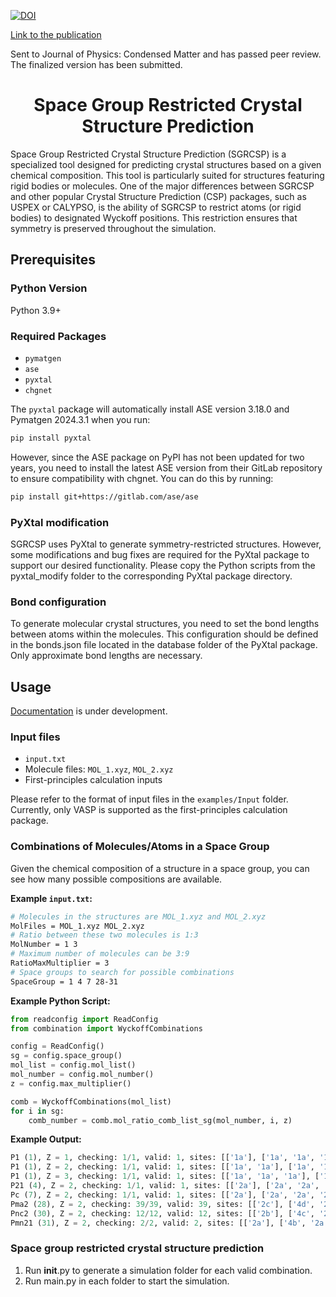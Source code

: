 [![DOI](https://zenodo.org/badge/805911060.svg)](https://zenodo.org/doi/10.5281/zenodo.11838813)

[Link to the publication](https://doi.org/10.48550/arXiv.2407.21337) 

Sent to Journal of Physics: Condensed Matter and has passed peer review. The finalized version has been submitted.

<h1 align="center">Space Group Restricted Crystal Structure Prediction</h1>

</h4>
Space Group Restricted Crystal Structure Prediction (SGRCSP) is a specialized tool designed for predicting crystal structures based on a given chemical composition. This tool is particularly suited for structures featuring rigid bodies or molecules. One of the major differences between SGRCSP and other popular Crystal Structure Prediction (CSP) packages, such as USPEX or CALYPSO, is the ability of SGRCSP to restrict atoms (or rigid bodies) to designated Wyckoff positions. This restriction ensures that symmetry is preserved throughout the simulation.

## Prerequisites

### Python Version
Python 3.9+

### Required Packages
- `pymatgen`
- `ase`
- `pyxtal`
- `chgnet`

The `pyxtal` package will automatically install ASE version 3.18.0 and Pymatgen 2024.3.1 when you run:
```sh
pip install pyxtal
```
However, since the ASE package on PyPI has not been updated for two years, you need to install the latest ASE version from their GitLab repository to ensure compatibility with chgnet. You can do this by running:
```sh
pip install git+https://gitlab.com/ase/ase
```

### PyXtal modification
SGRCSP uses PyXtal to generate symmetry-restricted structures. However, some modifications and bug fixes are required for the PyXtal package to support our desired functionality. Please copy the Python scripts from the pyxtal_modify folder to the corresponding PyXtal package directory.

### Bond configuration
To generate molecular crystal structures, you need to set the bond lengths between atoms within the molecules. This configuration should be defined in the bonds.json file located in the database folder of the PyXtal package. Only approximate bond lengths are necessary.


## Usage
[Documentation](https://sgrcsp.readthedocs.io/en/latest/) is under development.

### Input files
- `input.txt`
- Molecule files: `MOL_1.xyz`, `MOL_2.xyz`
- First-principles calculation inputs

Please refer to the format of input files in the `examples/Input` folder. Currently, only VASP is supported as the first-principles calculation package.

### Combinations of Molecules/Atoms in a Space Group
Given the chemical composition of a structure in a space group, you can see how many possible compositions are available.

**Example `input.txt`:**
```sh
# Molecules in the structures are MOL_1.xyz and MOL_2.xyz
MolFiles = MOL_1.xyz MOL_2.xyz
# Ratio between these two molecules is 1:3
MolNumber = 1 3
# Maximum number of molecules can be 3:9
RatioMaxMultiplier = 3
# Space groups to search for possible combinations
SpaceGroup = 1 4 7 28-31
```
**Example Python Script:**
```python
from readconfig import ReadConfig
from combination import WyckoffCombinations

config = ReadConfig()
sg = config.space_group()
mol_list = config.mol_list()
mol_number = config.mol_number()
z = config.max_multiplier()

comb = WyckoffCombinations(mol_list)
for i in sg:
    comb_number = comb.mol_ratio_comb_list_sg(mol_number, i, z)
```
**Example Output:**
```python
P1 (1), Z = 1, checking: 1/1, valid: 1, sites: [['1a'], ['1a', '1a', '1a']]                      
P1 (1), Z = 2, checking: 1/1, valid: 1, sites: [['1a', '1a'], ['1a', '1a', '1a', '1a', '1a', '1a']]                      
P1 (1), Z = 3, checking: 1/1, valid: 1, sites: [['1a', '1a', '1a'], ['1a', '1a', '1a', '1a', '1a', '1a', '1a', '1a', '1a']]                      
P21 (4), Z = 2, checking: 1/1, valid: 1, sites: [['2a'], ['2a', '2a', '2a']]                      
Pc (7), Z = 2, checking: 1/1, valid: 1, sites: [['2a'], ['2a', '2a', '2a']]                      
Pma2 (28), Z = 2, checking: 39/39, valid: 39, sites: [['2c'], ['4d', '2c']]                            
Pnc2 (30), Z = 2, checking: 12/12, valid: 12, sites: [['2b'], ['4c', '2b']]                            
Pmn21 (31), Z = 2, checking: 2/2, valid: 2, sites: [['2a'], ['4b', '2a']]  
```

### Space group restricted crystal structure prediction
1.	Run __init__.py to generate a simulation folder for each valid combination.
2.	Run main.py in each folder to start the simulation.
